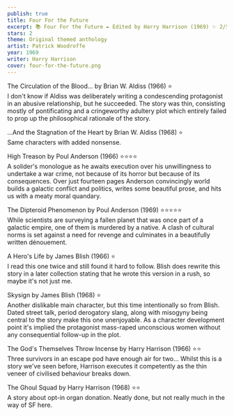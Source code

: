 ```yaml
---
publish: true
title: Four For the Future
excerpt: 📚 Four For the Future ✒️ Edited by Harry Harrison (1969) ✨ 2/5 🛸 Original themed anthology 🖌️ Patrick Woodroffe 😍😍😍
stars: 2
theme: Original themed anthology
artist: Patrick Woodroffe
year: 1969
writer: Harry Harrison
cover: four-for-the-future.png
---
```

The Circulation of the Blood... by Brian W. Aldiss (1966) ⭐  
I don't know if Aldiss was deliberately writing a condescending protagonist in an abusive relationship, but he succeeded. The story was thin, consisting mostly of pontificating and a cringeworthy adultery plot which entirely failed to prop up the philosophical rationale of the story.  
  
...And the Stagnation of the Heart by Brian W. Aldiss (1968) ⭐  
Same characters with added nonsense.  
  
High Treason by Poul Anderson (1966) ⭐⭐⭐⭐  
A solider's monologue as he awaits execution over his unwillingness to undertake a war crime, not because of its horror but because of its consequences. Over just fourteen pages Anderson convincingly world builds a galactic conflict and politics, writes some beautiful prose, and hits us with a meaty moral quandary.  
  
The Dipteroid Phenomenon by Poul Anderson (1969) ⭐⭐⭐⭐⭐  
While scientists are surveying a fallen planet that was once part of a galactic empire, one of them is murdered by a native. A clash of cultural norms is set against a need for revenge and culminates in a beautifully written dénouement.  
  
A Hero's Life by James Blish (1966) ⭐  
I read this one twice and still found it hard to follow. Blish does rewrite this story in a later collection stating that he wrote this version in a rush, so maybe it's not just me.  
  
Skysign by James Blish (1968) ⭐  
Another dislikable main character, but this time intentionally so from Blish. Dated street talk, period derogatory slang, along with misogyny being central to the story make this one unenjoyable. As a character development point it's implied the protagonist mass-raped unconscious women without any consequential follow-up in the plot.  
  
The God's Themselves Throw Incense by Harry Harrison (1966) ⭐⭐  
Three survivors in an escape pod have enough air for two... Whilst this is a story we've seen before, Harrison executes it competently as the thin veneer of civilised behaviour breaks down.   
  
The Ghoul Squad by Harry Harrison (1968) ⭐⭐  
A story about opt-in organ donation. Neatly done, but not really much in the way of SF here.